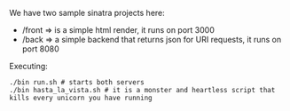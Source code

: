 We have two sample sinatra projects here:
- /front => is a simple html render, it runs on port 3000
- /back  => a simple backend that returns json for URI requests, it runs on port 8080

Executing:
```
./bin run.sh # starts both servers
./bin hasta_la_vista.sh # it is a monster and heartless script that kills every unicorn you have running
```
